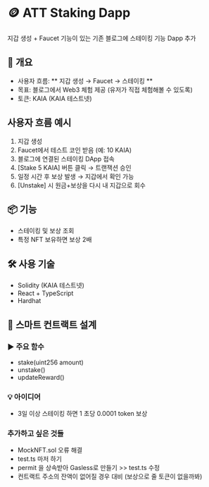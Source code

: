 # 🪙 ATT Staking Dapp

지갑 생성 + Faucet 기능이 있는 기존 블로그에 
스테이킹 기능 Dapp 추가 

## 📌 개요
- 사용자 흐름: ** 지갑 생성 → Faucet → 스테이킹 ** 
- 목표: 블로그에서 Web3 체험 제공 (유저가 직접 체험해볼 수 있도록)
- 토큰: KAIA (KAIA 테스트넷)

## 사용자 흐름 예시 
1. 지갑 생성  
2. Faucet에서 테스트 코인 받음 (예: 10 KAIA)  
3. 블로그에 연결된 스테이킹 DApp 접속  
4. [Stake 5 KAIA] 버튼 클릭 → 트랜잭션 승인  
5. 일정 시간 후 보상 발생 → 지갑에서 확인 가능  
6. [Unstake] 시 원금+보상을 다시 내 지갑으로 회수

## 📦 기능
- 스테이킹 및 보상 조회
- 특정 NFT 보유하면 보상 2배 

## 🛠️ 사용 기술
- Solidity (KAIA 테스트넷)
- React + TypeScript
- Hardhat

## 🧱 스마트 컨트랙트 설계

### ▶️ 주요 함수
- stake(uint256 amount)
- unstake()
- updateReward()

### 💡 아이디어
- 3일 이상 스테이킹 하면 1 초당  0.0001 token 보상 

### 추가하고 싶은 것들  
- MockNFT.sol 오류 해결 
- test.ts 마저 하기 
- permit 을 상속받아 Gasless로 만들기 >> test.ts 수정 
- 컨트랙트 주소의 잔액이 없어질 경우 대비 (보상으로 줄 토큰이 없을까봐) 
